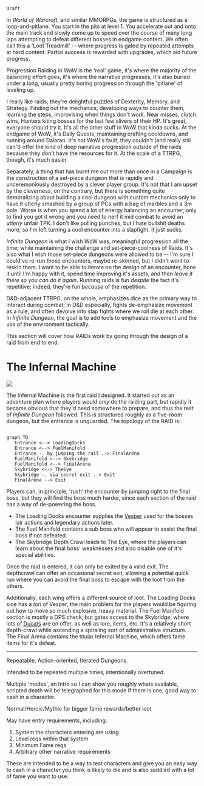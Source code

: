 ```ad-warning

Draft

```


In _World of Warcraft_, and similar MMORPGs, the game is structured as a loop-and-pitlane. You start in the pits at level 1. You accelerate out and onto the main track and slowly come up to speed over the course of many long laps attempting to defeat different bosses in endgame content. We often call this a 'Loot Treadmill' -- where progress is gated by repeated attempts at hard content. Partial success is rewarded with upgrades, which aid future progress. 

Progression Raiding in _WoW_ is the 'real' game, it's where the majority of the balancing effort goes, it's where the narrative progresses, it's also buried under a long, usually pretty boring progression through the 'pitlane' of leveling up.

I really like raids; they're delightful puzzles of Dexterity, Memory, and Strategy. Finding out the mechanics, developing ways to counter them, learning the steps, improvising when things don't work. Near misses, clutch wins, Hunters kiting bosses for the last few slivers of their HP. It's great, everyone should try it. It's all the other stuff in WoW that kinda sucks. At the endgame of WoW, it's Daily Quests, maintaining crafting cooldowns, and running around Dalaran. It's not WoW's fault, they couldn't (and really still can't) offer the kind of deep narrative progression outside of the raids because they don't have the resources for it. At the scale of a TTRPG, though, it's much easier.

Separately, a thing that has burnt me out more than once in a Campaign is the construction of a set-piece dungeon that is rapidly and unceremoniously destroyed by a clever player group. It's not that I am upset by the cleverness, on the contrary, but there is something quite demoralizing about building a cool dungeon with custom mechanics only to have it utterly smashed by a group of PCs with a bag of marbles and a 3m pole. Worse is when you spend a lot of energy balancing an encounter, only to find you got it wrong and you need to nerf it mid combat to avoid an _utterly_ unfair TPK. I don't like pulling punches, but I hate bullshit deaths more, so I'm left turning a cool encounter into a slapfight. It just sucks.

_Infinite Dungeon_ is what I wish WoW was, meaningful progression all the time; while maintaining the challenge and set-piece-coolness of Raids. It's also what I wish those set-piece dungeons were allowed to be -- I'm sure I could've re-run those encounters, maybe re-skinned, but I didn't _want_ to reskin them. I want to be able to iterate on the design of an encounter, hone it until I'm happy with it, spend time improving it's assets, and then _leave it there so you can do it again_. Running raids is fun _despite_ the fact it's repetitive; indeed, they're fun _because_ of the repetition.

D&D-adjacent TTRPG, on the whole, emphasizes dice as the primary way to interact during combat; in D&D especially, fights de-emphasize movement as a rule, and often devolve into slap fights where we roll die at each other. In _Infinite Dungeon_, the goal is to add tools to emphasize movement and the use of the environment tactically.

This section will cover how RAIDs work by going through the design of a raid from end to end.

# The Infernal Machine

![](Campaigns/Infinite%20Dungeon/09.%20Subplots/The%20Machineworks/The%20Machineworks.md#Description|The%20Machineworks)

The Infernal Machine is the first raid I designed. It started out as an adventure plan where players would _only_ do the raiding part, but rapidly it became obvious that they'd need somewhere to prepare, and thus the rest of _Infinite Dungeon_ followed. This is structured roughly as a five-room dungeon, but the entrance is unguarded. The topology of the RAID is:

```mermaid

graph TD
   Entrance <--> LoadingDocks
   Entrance <--> FuelManifold
   Entrance -. by jumping the rail .-> FinalArena
   FuelManifold <--> Skybridge
   FuelManifold <--> FinalArena
   Skybridge <--> TheEye
   Skybridge -. via secret exit .-> Exit
   FinalArena --> Exit
```

Players can, in principle, 'rush' the encounter by jumping right to the final boss, but they will find the boss much harder, since each section of the raid has a way of de-powering the boss.

- The Loading Docks encounter supplies the [Vesper](04.%20Loot.md#Vesper) used for the bosses lair actions and legendary actions later.
- The Fuel Manifold contains a sub boss who will appear to assist the final boss if not defeated.
- The Skybridge Depth Crawl leads to The Eye, where the players can learn about the final boss' weaknesses and also disable one of it's special abilities.

Once the raid is entered, it can only be exited by a valid exit. The depthcrawl can offer an occasional secret exit, allowing a potential quick run where you can avoid the final boss to escape with the loot from the others.

Additionally, each wing offers a different source of loot. The Loading Docks side has a _ton_ of Vesper, the main problem for the players would be figuring out how to move so much explosive, heavy material. The Fuel Manifold section is mostly a DPS check, but gates access to the Skybridge, where lots of [Ducats](04.%20Loot.md#Ducats) are on offer, as well as lore, items, etc. It's a relatively short depth-crawl while ascending a spiraling sort of administrative structure. The Final Arena contains the titular Infernal Machine, which offers fame items for it's defeat.




---

Repeatable, Action-oriented, Iterated Dungeons

Intended to be repeated multiple times, intentionally overtuned.

Multiple 'modes', an Intro so I can show you roughly whats available, scripted death will be telegraphed for this mode if there is one, good way to cash in a character.

Normal/Heroic/Mythic for bigger fame rewards/better loot


May have entry requirements, including:

1. System the characters entering are using
2. Level reqs within that system
3. Minimum Fame reqs
4. Arbitrary other narrative requirements

These are intended to be a way to test characters and give you an easy way to cash in a character you think is likely to die and is also saddled with a lot of fame you want to use.
